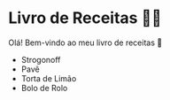 # Livro de Receitas :man_cook:

Olá! Bem-vindo ao meu livro de receitas :wave:

- Strogonoff
- Pavê
- Torta de Limão
- Bolo de Rolo
